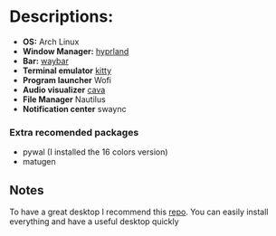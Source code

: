 # **Descriptions:**
- **OS:** Arch Linux
- **Window Manager:** [hyprland](https://hyprland.org/)
- **Bar:** [waybar](https://github.com/polybar/polybar)
- **Terminal emulator** [kitty](https://github.com/kovidgoyal/kitty) 
- **Program launcher** Wofi
- **Audio visualizer** [cava](https://github.com/karlstav/cava/tree/master)
- **File Manager** Nautilus
- **Notification center** swaync

### Extra recomended packages
- pywal (I installed the 16 colors version)
- matugen

## Notes
To have a great desktop I recommend this [repo](https://github.com/elifouts/Dotfiles).
You can easily install everything and have a useful desktop quickly
